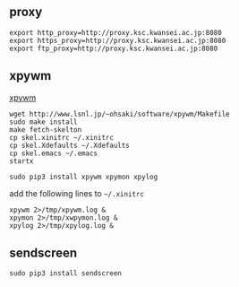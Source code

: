 ## proxy
```shell
export http_proxy=http://proxy.ksc.kwansei.ac.jp:8080
export https_proxy=http://proxy.ksc.kwansei.ac.jp:8080
export ftp_proxy=http://proxy.ksc.kwansei.ac.jp:8080
```

## xpywm

[xpywm](http://www.lsnl.jp/~ohsaki/software/xpywm/)

```shell
wget http://www.lsnl.jp/~ohsaki/software/xpywm/Makefile
sudo make install
make fetch-skelton
cp skel.xinitrc ~/.xinitrc
cp skel.Xdefaults ~/.Xdefaults
cp skel.emacs ~/.emacs
startx
```

```shell
sudo pip3 install xpywm xpymon xpylog
```

add the following lines to `~/.xinitrc`
```shell
xpywm 2>/tmp/xpywm.log &
xpymon 2>/tmp/xwpymon.log &
xpylog 2>/tmp/xpylog.log &
```

## sendscreen
```shell
sudo pip3 install sendscreen
```
